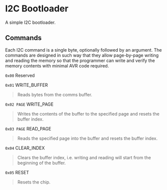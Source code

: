 # I2C Bootloader

A simple I2C bootloader. 

## Commands

Each I2C command is a single byte, optionally followed by an argument. The commands are designed in such way that they allow page-by-page writing and reading the memory so that the programmer can write and verify the memory contents with minimal AVR code required. 

`0x00` Reserved


`0x01` WRITE_BUFFER

> Reads bytes from the comms buffer. 

`0x02 PAGE` WRITE_PAGE

> Writes the contents of the buffer to the specified page and resets the buffer index.

`0x03 PAGE` READ_PAGE

> Reads the specified page into the buffer and resets the buffer index.

`0x04` CLEAR_INDEX

> Clears the buffer index, i.e. writing and reading will start from the beginning of the buffer. 

`0x05` RESET

> Resets the chip.

